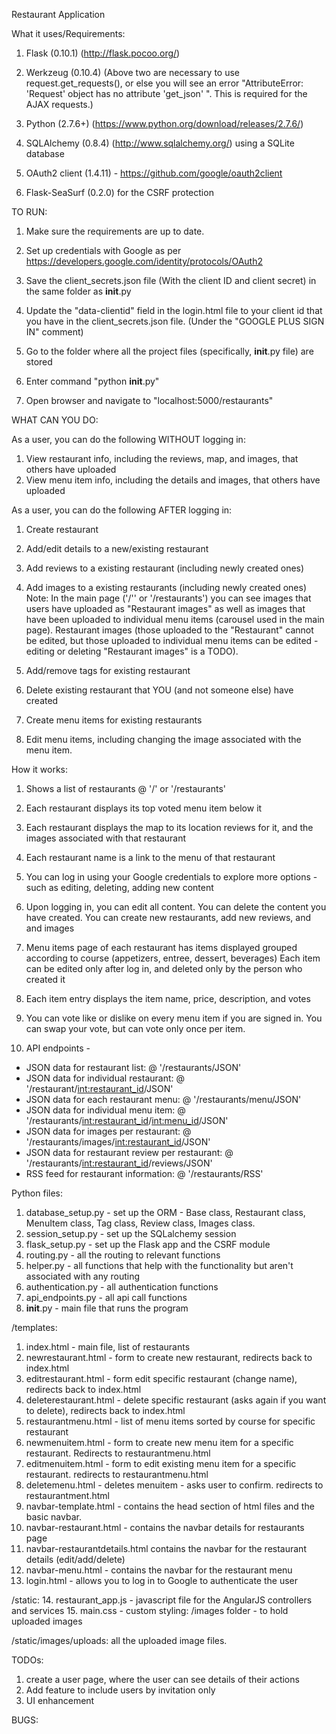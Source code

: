 Restaurant Application

What it uses/Requirements:
1. Flask (0.10.1) (http://flask.pocoo.org/) 
2. Werkzeug (0.10.4) 
   (Above two are necessary to use request.get_requests(), or else you will see an error "AttributeError: 'Request' object has no attribute 'get_json' ". This is required for the AJAX requests.)

3. Python (2.7.6+) (https://www.python.org/download/releases/2.7.6/)
4. SQLAlchemy (0.8.4) (http://www.sqlalchemy.org/) using a SQLite database
5. OAuth2 client (1.4.11) - https://github.com/google/oauth2client   
6. Flask-SeaSurf (0.2.0) for the CSRF protection

TO RUN: 
1. Make sure the requirements are up to date. 
2. Set up credentials with Google as per https://developers.google.com/identity/protocols/OAuth2
3. Save the client_secrets.json file (With the client ID and client secret) in the same folder as __init__.py
4. Update the "data-clientid" field in the login.html file to your client id that you have in the client_secrets.json file. (Under the "GOOGLE PLUS SIGN IN" comment) 
5. Go to the folder where all the project files (specifically, __init__.py file) are stored

6. Enter command "python __init__.py"
7. Open browser and navigate to "localhost:5000/restaurants"


WHAT CAN YOU DO:

As a user, you can do the following WITHOUT logging in:
1. View restaurant info, including the reviews, map, and images, that others have uploaded
2. View menu item info, including the details and images, that others have uploaded

As a user, you can do the following AFTER logging in:
1. Create restaurant
2. Add/edit details to a new/existing restaurant
3. Add reviews to a existing restaurant (including newly created ones)
4. Add images to a existing restaurants (including newly created ones)
   Note: In the main page ('/'' or '/restaurants') you can see images that users have uploaded as "Restaurant images"
   as well as images that have been uploaded to individual menu items (carousel used in the main page).
   Restaurant images (those uploaded to the "Restaurant" cannot be edited, but those uploaded to individual menu items can be edited - editing or deleting "Restaurant images" is a TODO).
7. Add/remove tags for existing restaurant
6. Delete existing restaurant that YOU (and not someone else) have created

6. Create menu items for existing restaurants
7. Edit menu items, including changing the image associated with the menu item.

How it works:
1. Shows a list of restaurants @ '/' or '/restaurants'
2. Each restaurant displays its top voted menu item below it
3. Each restaurant displays the map to its location reviews for it, and the images associated with that restaurant
4. Each restaurant name is a link to the menu of that restaurant
5. You can log in using your Google credentials to explore more options - such as editing, deleting, adding new content
6. Upon logging in, you can edit all content. You can delete the content you have created. You can create new restaurants, add new reviews, and and images
7. Menu items page of each restaurant has items displayed grouped according to course (appetizers, entree, dessert, beverages)
   Each item can be edited only after log in, and deleted only by the person who created it
8. Each item entry displays the item name, price, description, and votes
9. You can vote like or dislike on every menu item if you are signed in. You can swap your vote, but can vote only once per item.

10. API endpoints -
- JSON data for restaurant list: @ '/restaurants/JSON'
- JSON data for individual restaurant: @ '/restaurant/<int:restaurant_id>/JSON'
- JSON data for each restaurant menu: @ '/restaurants/menu/JSON'
- JSON data for individual menu item: @ '/restaurants/<int:restaurant_id>/<int:menu_id>/JSON'
- JSON data for images per restaurant: @ '/restaurants/images/<int:restaurant_id>/JSON'
- JSON data for restaurant review per restaurant: @ '/restaurants/<int:restaurant_id>/reviews/JSON'
- RSS feed for restaurant information: @ '/restaurants/RSS'


Python files:
1. database_setup.py - set up the ORM - Base class, Restaurant class, MenuItem class, Tag class, Review class, Images class.
2. session_setup.py - set up the SQLalchemy session
3. flask_setup.py - set up the Flask app and the CSRF module
4. routing.py - all the routing to relevant functions
5. helper.py - all functions that help with the functionality but aren't associated with any routing
6. authentication.py - all authentication functions
7. api_endpoints.py - all api call functions
8. __init__.py - main file that runs the program


/templates:
1. index.html - main file, list of restaurants
2. newrestaurant.html - form to create new restaurant, redirects back to index.html
3. editrestaurant.html - form edit specific restaurant (change name), redirects back to index.html
4. deleterestaurant.html - delete specific restaurant (asks again if you want to delete), redirects back to index.html
5. restaurantmenu.html - list of menu items sorted by course for specific restaurant
6. newmenuitem.html - form to create new menu item for a specific restaurant. Redirects to restaurantmenu.html
7. editmenuitem.html - form to edit existing menu item for a specific restaurant. redirects to restaurantmenu.html
8. deletemenu.html - deletes menuitem - asks user to confirm. redirects to restaurantment.html
9. navbar-template.html - contains the head section of html files and the basic navbar.
10. navbar-restaurant.html - contains the navbar details for restaurants page
11. navbar-restaurantdetails.html contains the navbar for the restaurant details (edit/add/delete)
12. navbar-menu.html - contains the navbar for the restaurant menu 
13. login.html - allows you to log in to Google to authenticate the user

/static:
14. restaurant_app.js - javascript file for the AngularJS controllers and services
15. main.css - custom styling:
/images folder - to hold uploaded images

/static/images/uploads:
all the uploaded image files.


TODOs:
1. create a user page, where the user can see details of their actions
2. Add feature to include users by invitation only
4. UI enhancement

BUGS:

